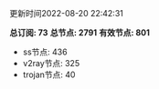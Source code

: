 更新时间2022-08-20 22:42:31

**总订阅: 73**
**总节点: 2791**
**有效节点: 801**
- ss节点: 436
- v2ray节点: 325
- trojan节点: 40
